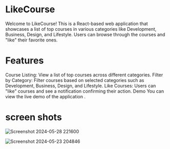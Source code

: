 #  LikeCourse
Welcome to LikeCourse! This is a React-based web application that showcases a list of top courses in various categories like Development, Business, Design, and Lifestyle. Users can browse through the courses and "like" their favorite ones.

#  Features
Course Listing: View a list of top courses across different categories.
Filter by Category: Filter courses based on selected categories such as Development, Business, Design, and Lifestyle.
Like Courses: Users can "like" courses and see a notification confirming their action.
Demo
You can view the live demo of the application .
# screen shots
![Screenshot 2024-05-28 221600](https://github.com/AarizQuadir/LikeCourse/assets/167294376/2aafd18e-844d-4ba6-b567-4855a77a53af)

![Screenshot 2024-05-23 204846](https://github.com/AarizQuadir/LikeCourse/assets/167294376/757baa25-34c9-4c9b-890a-05513b308e75)
